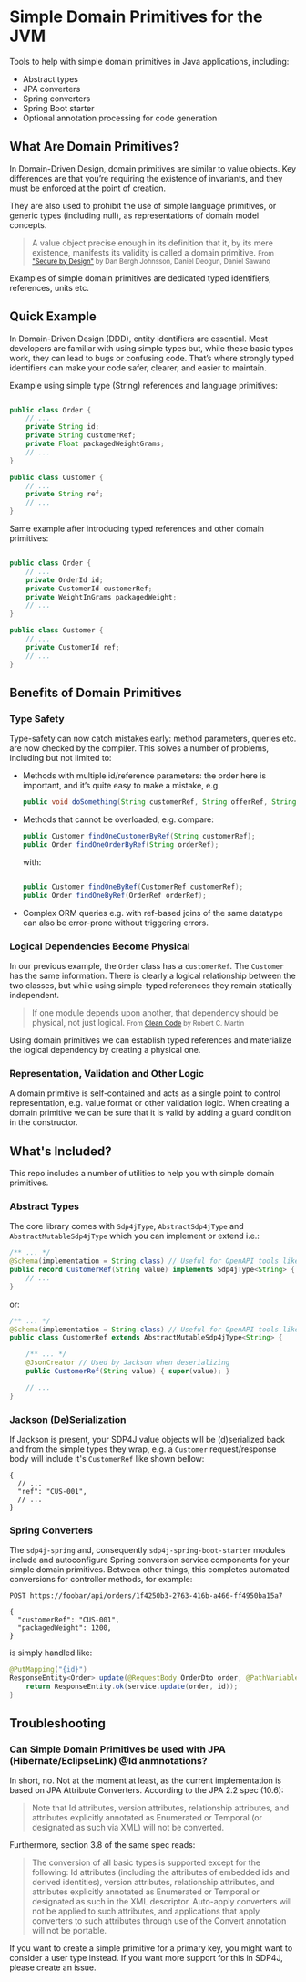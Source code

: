 # Simple Domain Primitives for the JVM

Tools to help with simple domain primitives in Java applications, including:

- Abstract types
- JPA converters
- Spring converters
- Spring Boot starter
- Optional annotation processing for code generation

## What Are Domain Primitives?

In Domain-Driven Design, domain primitives are similar to value objects. 
Key differences are that you’re requiring the existence of invariants, 
and they must be enforced at the point of creation. 

They are also used to prohibit the use of simple language primitives, or generic types
(including null), as representations of domain model concepts. 

> A value object precise enough in its definition that it, by its mere existence, 
> manifests its validity is called a domain primitive.
> <small>From ["Secure by Design"](https://www.manning.com/books/secure-by-design) by Dan Bergh Johnsson, Daniel Deogun, Daniel Sawano</small>

Examples of simple domain primitives are dedicated typed identifiers, references, units etc. 

## Quick Example

In Domain-Driven Design (DDD), entity identifiers are essential. Most developers are familiar with using
simple types but, while these basic types work, they can lead to bugs or confusing code.
That’s where strongly typed identifiers can make your code safer, clearer, and easier to maintain.

Example using simple type (String) references and language primitives:

```java

public class Order {
    // ...
    private String id;
    private String customerRef;
    private Float packagedWeightGrams;
    // ...
}

public class Customer {
    // ...
    private String ref;
    // ...
}
```

Same example after introducing typed references and other domain primitives:

```java

public class Order {
    // ...
    private OrderId id;
    private CustomerId customerRef;
    private WeightInGrams packagedWeight;
    // ...
}

public class Customer {
    // ...
    private CustomerId ref;
    // ...
}
```

## Benefits of Domain Primitives

### Type Safety

Type-safety can now catch mistakes early: method parameters, queries etc. are now checked by the compiler.
This solves a number of problems, including but not limited to:

- Methods with multiple id/reference parameters: the order here is important, and it’s quite easy to make a mistake, e.g.
    ```java
    public void doSomething(String customerRef, String offerRef, String orderRef);
    ```
- Methods that cannot be overloaded, e.g. compare:
    ```java
    public Customer findOneCustomerByRef(String customerRef);
    public Order findOneOrderByRef(String orderRef);
    ```
  with:
    ```java

    public Customer findOneByRef(CustomerRef customerRef);
    public Order findOneByRef(OrderRef orderRef);
    ```
- Complex ORM queries e.g. with ref-based joins of the same datatype can also be error-prone without triggering errors.


### Logical Dependencies Become Physical

In our previous example, the `Order` class has a `customerRef`. The `Customer` has the same information.
There is clearly a logical relationship between the two classes, but while using simple-typed references they remain
statically independent.

> If one module depends upon another, that dependency should be physical, not just logical.
> <small>From [Clean Code](https://www.pearson.com/en-us/subject-catalog/p/clean-code-a-handbook-of-agile-software-craftsmanship/P200000009044/9780136083252)
> by Robert C. Martin</small>

Using domain primitives we can establish typed references and materialize the logical dependency by creating a physical one.


### Representation, Validation and Other Logic

A domain primitive is self-contained and acts as a single point to control representation, e.g. value format or other
validation logic. When creating a domain primitive we can be sure that it is valid by adding a guard condition in the
constructor.

## What's Included?

This repo includes a number of utilities to help you with simple domain primitives.

### Abstract Types

The core library comes with `Sdp4jType`, `AbstractSdp4jType` and 
`AbstractMutableSdp4jType` which you can implement or extend i.e.:

```java
/** ... */
@Schema(implementation = String.class) // Useful for OpenAPI tools like Swagger, SpringDoc etc.
public record CustomerRef(String value) implements Sdp4jType<String> {
    // ...
}
```

or:

```java
/** ... */
@Schema(implementation = String.class) // Useful for OpenAPI tools like Swagger, SpringDoc etc.
public class CustomerRef extends AbstractMutableSdp4jType<String> {

    /** ... */
    @JsonCreator // Used by Jackson when deserializing
    public CustomerRef(String value) { super(value); }

    // ...
}
```

### Jackson (De)Serialization

If Jackson is present, your SDP4J value objects  will be (d)serialized back and from the simple types they wrap, 
e.g. a `Customer` request/response body will include it's `CustomerRef` like shown bellow:

```json5
{
  // ...
  "ref": "CUS-001",
  // ...
}
```

### Spring Converters

The `sdp4j-spring` and, consequently `sdp4j-spring-boot-starter` modules include and autoconfigure Spring 
conversion service components for your simple domain primitives. Between other things, this completes automated 
conversions for controller methods, for example:

```
POST https://foobar/api/orders/1f4250b3-2763-416b-a466-ff4950ba15a7

{
  "customerRef": "CUS-001",
  "packagedWeight": 1200,
}

```

is simply handled like:

```java
@PutMapping("{id}")
ResponseEntity<Order> update(@RequestBody OrderDto order, @PathVariable OrderId id) {
    return ResponseEntity.ok(service.update(order, id));
}
```


## Troubleshooting

### Can Simple Domain Primitives be used with JPA (Hibernate/EclipseLink) @Id anmnotations?

In short, no. Not at the moment at least, as the current implementation is based on JPA Attribute Converters. 
According to the JPA 2.2 spec (10.6):

> Note that Id attributes, version attributes, relationship attributes, and attributes explicitly annotated as 
> Enumerated or Temporal (or designated as such via XML) will not be converted.

Furthermore, section 3.8 of the same spec reads: 

> The conversion of all basic types is supported except for the following: Id attributes (including the
> attributes of embedded ids and derived identities), version attributes, relationship attributes, and 
> attributes explicitly annotated as Enumerated or Temporal or designated as such in the XML 
> descriptor. Auto-apply converters will not be applied to such attributes, and applications that apply 
> converters to such attributes through use of the Convert annotation will not be portable.

If you want to create a simple primitive for a primary key, you might want to consider a user type instead.
If you want more support for this in SDP4J, please create an issue.